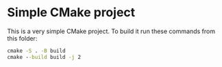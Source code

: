 # Simple CMake project
This is a very simple CMake project. To build it run these commands from this folder:

```cmd
cmake -S . -B build
cmake --build build -j 2
```
